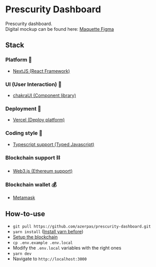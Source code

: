 # Prescurity Dashboard

Prescurity dashboard.       
Digital mockup can be found here: [Maquette Figma](https://www.figma.com/file/JfmVykHVYvBuqpZ6u6AE7q/Prescurity?node-id=1%3A10400)

## Stack
### Platform 📑
- [NextJS (React Framework)](https://nextjs.org/)
### UI (User Interaction) 🎨
- [chakraUI (Component library)](https://chakra-ui.com/)
### Deployment 🚀
- [Vercel (Deploy platform)](https://vercel.com/home)
### Coding style 🔨
- [Typescript support (Typed Javascript)](https://www.typescriptlang.org/)
### Blockchain support ⛓
- [Web3.js (Ethereum support)](https://web3js.readthedocs.io/en/v1.3.4/getting-started.html)
### Blockchain wallet 💰
- [Metamask](https://metamask.io/)

## How-to-use
- `git pull https://github.com/azerpas/prescurity-dashboard.git`
- `yarn install` ([Install yarn before](https://classic.yarnpkg.com/en/docs/install/#mac-stable))
- [Setup the blockchain](https://github.com/azerpas/prescurity-blockchain#how-to-use)
- `cp .env.example .env.local`
- Modify the `.env.local` variables with the right ones
- `yarn dev`
- Navigate to `http://localhost:3000`
